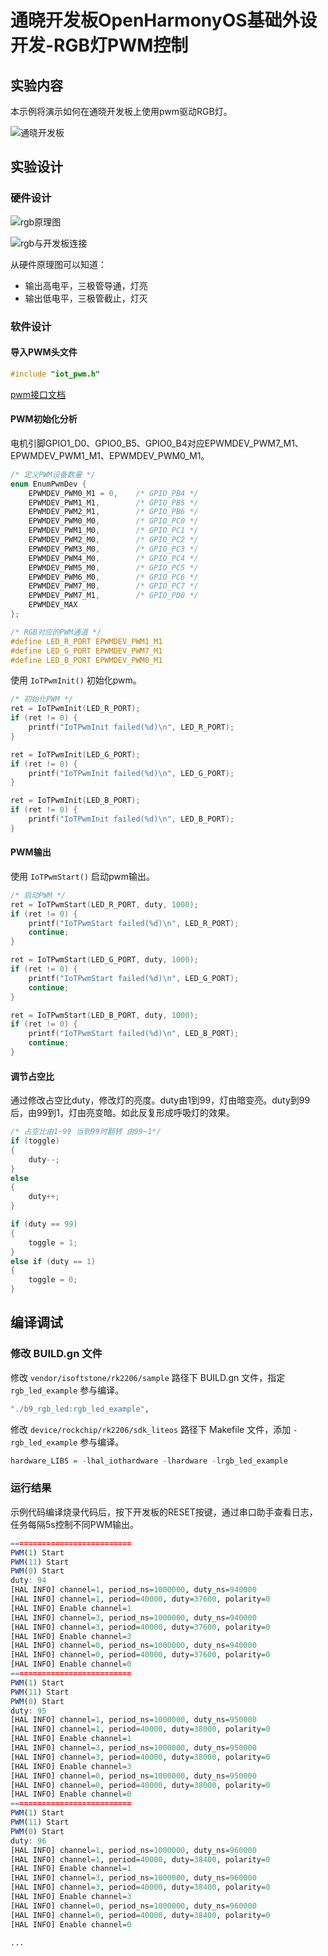 # 通晓开发板OpenHarmonyOS基础外设开发-RGB灯PWM控制

## 实验内容

本示例将演示如何在通晓开发板上使用pwm驱动RGB灯。

![通晓开发板](/vendor/isoftstone/rk2206/docs/figures/tx_smart_r-rk2206.jpg)

## 实验设计

### 硬件设计

![rgb原理图](/vendor/isoftstone/rk2206/docs/figures/rgb/rgb原理图.jpg)

![rgb与开发板连接](/vendor/isoftstone/rk2206/docs/figures/rgb/rgb与开发板连接.jpg)

从硬件原理图可以知道：

- 输出高电平，三极管导通，灯亮
- 输出低电平，三极管截止，灯灭

### 软件设计

#### 导入PWM头文件

```c
#include "iot_pwm.h"
```

[pwm接口文档](/device/rockchip/hardware/docs/PWM.md)

#### PWM初始化分析

电机引脚GPIO1_D0、GPIO0_B5、GPIO0_B4对应EPWMDEV_PWM7_M1、EPWMDEV_PWM1_M1、EPWMDEV_PWM0_M1。

```c
/* 定义PWM设备数量 */
enum EnumPwmDev {
    EPWMDEV_PWM0_M1 = 0,    /* GPIO_PB4 */
    EPWMDEV_PWM1_M1,        /* GPIO_PB5 */
    EPWMDEV_PWM2_M1,        /* GPIO_PB6 */
    EPWMDEV_PWM0_M0,        /* GPIO_PC0 */
    EPWMDEV_PWM1_M0,        /* GPIO_PC1 */
    EPWMDEV_PWM2_M0,        /* GPIO_PC2 */
    EPWMDEV_PWM3_M0,        /* GPIO_PC3 */
    EPWMDEV_PWM4_M0,        /* GPIO_PC4 */
    EPWMDEV_PWM5_M0,        /* GPIO_PC5 */
    EPWMDEV_PWM6_M0,        /* GPIO_PC6 */
    EPWMDEV_PWM7_M0,        /* GPIO_PC7 */
    EPWMDEV_PWM7_M1,        /* GPIO_PD0 */
    EPWMDEV_MAX
};

/* RGB对应的PWM通道 */
#define LED_R_PORT EPWMDEV_PWM1_M1
#define LED_G_PORT EPWMDEV_PWM7_M1
#define LED_B_PORT EPWMDEV_PWM0_M1
```

使用 `IoTPwmInit()` 初始化pwm。

```c
/* 初始化PWM */
ret = IoTPwmInit(LED_R_PORT);
if (ret != 0) {
    printf("IoTPwmInit failed(%d)\n", LED_R_PORT);
}

ret = IoTPwmInit(LED_G_PORT);
if (ret != 0) {
    printf("IoTPwmInit failed(%d)\n", LED_G_PORT);
}

ret = IoTPwmInit(LED_B_PORT);
if (ret != 0) {
    printf("IoTPwmInit failed(%d)\n", LED_B_PORT);
}
```

#### PWM输出

使用 `IoTPwmStart()` 启动pwm输出。

```c
/* 启动PWM */
ret = IoTPwmStart(LED_R_PORT, duty, 1000);
if (ret != 0) {
    printf("IoTPwmStart failed(%d)\n", LED_R_PORT);
    continue;
}

ret = IoTPwmStart(LED_G_PORT, duty, 1000);
if (ret != 0) {
    printf("IoTPwmStart failed(%d)\n", LED_G_PORT);
    continue;
}

ret = IoTPwmStart(LED_B_PORT, duty, 1000);
if (ret != 0) {
    printf("IoTPwmStart failed(%d)\n", LED_B_PORT);
    continue;
}
```

#### 调节占空比

通过修改占空比duty，修改灯的亮度。duty由1到99，灯由暗变亮。duty到99后，由99到1，灯由亮变暗。如此反复形成呼吸灯的效果。

```c
/* 占空比由1~99 当到99时翻转 由99~1*/
if (toggle)
{
    duty--;
}
else
{
    duty++;
}

if (duty == 99)
{
    toggle = 1;
}
else if (duty == 1)
{
    toggle = 0;
}
```

## 编译调试

### 修改 BUILD.gn 文件

修改 `vendor/isoftstone/rk2206/sample` 路径下 BUILD.gn 文件，指定 `rgb_led_example` 参与编译。

```r
"./b9_rgb_led:rgb_led_example",
```

修改 `device/rockchip/rk2206/sdk_liteos` 路径下 Makefile 文件，添加 `-rgb_led_example` 参与编译。

```r
hardware_LIBS = -lhal_iothardware -lhardware -lrgb_led_example
```

### 运行结果

示例代码编译烧录代码后，按下开发板的RESET按键，通过串口助手查看日志，任务每隔5s控制不同PWM输出。

```r
===========================
PWM(1) Start
PWM(11) Start
PWM(0) Start
duty: 94
[HAL INFO] channel=1, period_ns=1000000, duty_ns=940000
[HAL INFO] channel=1, period=40000, duty=37600, polarity=0
[HAL INFO] Enable channel=1
[HAL INFO] channel=3, period_ns=1000000, duty_ns=940000
[HAL INFO] channel=3, period=40000, duty=37600, polarity=0
[HAL INFO] Enable channel=3
[HAL INFO] channel=0, period_ns=1000000, duty_ns=940000
[HAL INFO] channel=0, period=40000, duty=37600, polarity=0
[HAL INFO] Enable channel=0
===========================
PWM(1) Start
PWM(11) Start
PWM(0) Start
duty: 95
[HAL INFO] channel=1, period_ns=1000000, duty_ns=950000
[HAL INFO] channel=1, period=40000, duty=38000, polarity=0
[HAL INFO] Enable channel=1
[HAL INFO] channel=3, period_ns=1000000, duty_ns=950000
[HAL INFO] channel=3, period=40000, duty=38000, polarity=0
[HAL INFO] Enable channel=3
[HAL INFO] channel=0, period_ns=1000000, duty_ns=950000
[HAL INFO] channel=0, period=40000, duty=38000, polarity=0
[HAL INFO] Enable channel=0
===========================
PWM(1) Start
PWM(11) Start
PWM(0) Start
duty: 96
[HAL INFO] channel=1, period_ns=1000000, duty_ns=960000
[HAL INFO] channel=1, period=40000, duty=38400, polarity=0
[HAL INFO] Enable channel=1
[HAL INFO] channel=3, period_ns=1000000, duty_ns=960000
[HAL INFO] channel=3, period=40000, duty=38400, polarity=0
[HAL INFO] Enable channel=3
[HAL INFO] channel=0, period_ns=1000000, duty_ns=960000
[HAL INFO] channel=0, period=40000, duty=38400, polarity=0
[HAL INFO] Enable channel=0

...
```

